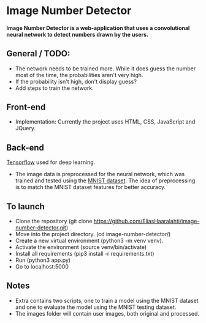 # Image Number Detector 

#### Image Number Detector is a web-application that uses a convolutional neural network to detect numbers drawn by the users.

## General / TODO:
- The network needs to be trained more. While it does guess the number most of the time, the probabilities aren't very high.
- If the probability isn't high, don't display guess?
- Add steps to train the network.

## Front-end

* Implementation: Currently the project uses HTML, CSS, JavaScript and JQuery.

## Back-end

[Tensorflow](https://www.tensorflow.org/) used for deep learning. 
* The image data is preprocessed for the neural network, which was trained and tested using the [MNIST dataset](http://yann.lecun.com/exdb/mnist/). The idea of preprocessing is to match the MNIST dataset features for better accuracy.

## To launch
* Clone the repository (git clone https://github.com/EliasHaaralahti/image-number-detector.git)
* Move into the project directory. (cd image-number-detector/)
* Create a new virtual environment (python3 -m venv venv).
* Activate the environment (source venv/bin/activate)
* Install all requirements (pip3 install -r requirements.txt)
* Run (python3 app.py)
* Go to localhost:5000

## Notes
* Extra contains two scripts, one to train a model using the MNIST dataset and one to evaluate the model using the MNIST testing dataset.
* The images folder will contain user images, both original and processed.
